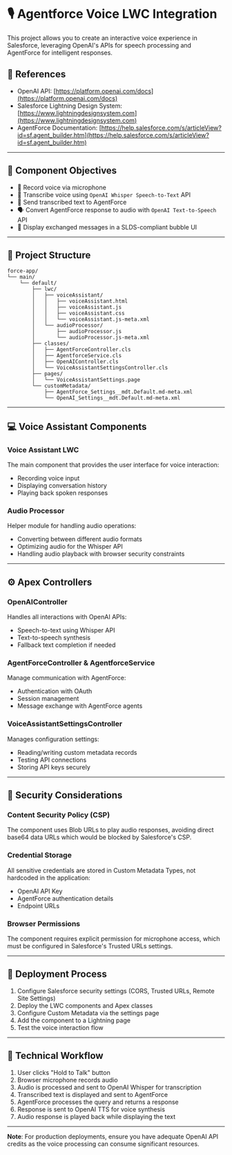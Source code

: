 # 🎙️ Agentforce Voice LWC Integration

This project allows you to create an interactive voice experience in Salesforce, leveraging OpenAI's APIs for speech processing and AgentForce for intelligent responses.

## 🔗 References
- OpenAI API: [https://platform.openai.com/docs](https://platform.openai.com/docs)
- Salesforce Lightning Design System: [https://www.lightningdesignsystem.com](https://www.lightningdesignsystem.com)
- AgentForce Documentation: [https://help.salesforce.com/s/articleView?id=sf.agent_builder.htm](https://help.salesforce.com/s/articleView?id=sf.agent_builder.htm)

---

## 🧩 Component Objectives

- 🎤 Record voice via microphone
- 🧠 Transcribe voice using `OpenAI Whisper Speech-to-Text` API
- 📡 Send transcribed text to AgentForce
- 🗣️ Convert AgentForce response to audio with `OpenAI Text-to-Speech` API
- 💬 Display exchanged messages in a SLDS-compliant bubble UI

---

## 📁 Project Structure

```
force-app/
└── main/
    └── default/
        ├── lwc/
        │   ├── voiceAssistant/
        │   │   ├── voiceAssistant.html
        │   │   ├── voiceAssistant.js
        │   │   ├── voiceAssistant.css
        │   │   └── voiceAssistant.js-meta.xml
        │   └── audioProcessor/
        │       ├── audioProcessor.js
        │       └── audioProcessor.js-meta.xml
        ├── classes/
        │   ├── AgentForceController.cls
        │   ├── AgentforceService.cls
        │   ├── OpenAIController.cls
        │   └── VoiceAssistantSettingsController.cls
        ├── pages/
        │   └── VoiceAssistantSettings.page
        └── customMetadata/
            ├── AgentForce_Settings__mdt.Default.md-meta.xml
            └── OpenAI_Settings__mdt.Default.md-meta.xml
```

---

## 💻 Voice Assistant Components

### Voice Assistant LWC
The main component that provides the user interface for voice interaction:
- Recording voice input
- Displaying conversation history
- Playing back spoken responses

### Audio Processor
Helper module for handling audio operations:
- Converting between different audio formats
- Optimizing audio for the Whisper API
- Handling audio playback with browser security constraints

---

## ⚙️ Apex Controllers

### OpenAIController
Handles all interactions with OpenAI APIs:
- Speech-to-text using Whisper API
- Text-to-speech synthesis
- Fallback text completion if needed

### AgentForceController & AgentforceService
Manage communication with AgentForce:
- Authentication with OAuth
- Session management
- Message exchange with AgentForce agents

### VoiceAssistantSettingsController
Manages configuration settings:
- Reading/writing custom metadata records
- Testing API connections
- Storing API keys securely

---

## 🔐 Security Considerations

### Content Security Policy (CSP)
The component uses Blob URLs to play audio responses, avoiding direct base64 data URLs which would be blocked by Salesforce's CSP.

### Credential Storage
All sensitive credentials are stored in Custom Metadata Types, not hardcoded in the application:
- OpenAI API Key
- AgentForce authentication details
- Endpoint URLs

### Browser Permissions
The component requires explicit permission for microphone access, which must be configured in Salesforce's Trusted URLs settings.

---

## 🚀 Deployment Process

1. Configure Salesforce security settings (CORS, Trusted URLs, Remote Site Settings)
2. Deploy the LWC components and Apex classes
3. Configure Custom Metadata via the settings page
4. Add the component to a Lightning page
5. Test the voice interaction flow

---

## 🧪 Technical Workflow

1. User clicks "Hold to Talk" button
2. Browser microphone records audio
3. Audio is processed and sent to OpenAI Whisper for transcription
4. Transcribed text is displayed and sent to AgentForce
5. AgentForce processes the query and returns a response
6. Response is sent to OpenAI TTS for voice synthesis
7. Audio response is played back while displaying the text

---

**Note**: For production deployments, ensure you have adequate OpenAI API credits as the voice processing can consume significant resources.
